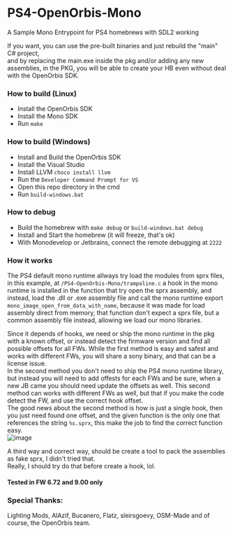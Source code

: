 # PS4-OpenOrbis-Mono
 A Sample Mono Entrypoint for PS4 homebrews with SDL2 working

If you want, you can use the pre-built binaries and just rebuild the "main" C# project,  
and by replacing the main.exe inside the pkg and/or adding any new assemblies,
in the PKG, you will be able to create your HB even without deal with the OpenOrbis SDK.
 
### How to build (Linux)
 - Install the OpenOrbis SDK
 - Install the Mono SDK
 - Run `make`
 
### How to build (Windows)
 - Install and Build the OpenOrbis SDK
 - Install the Visual Studio
 - Install LLVM `choco install llvm`
 - Run the `Developer Command Prompt for VS`
 - Open this repo directory in the cmd
 - Run `build-windows.bat`

### How to debug 
 - Build the homebrew with `make debug` or `build-windows.bat debug`
 - Install and Start the homebrew (it will freeze, that's ok)
 - With Monodevelop or Jetbrains, connect the remote debugging at `2222`
 
### How it works
The PS4 default mono runtime allways try load the modules from sprx files,
in this example, at `/PS4-OpenOrbis-Mono/trampoline.c` a hook in the mono runtime is
installed in the function that try open the sprx assembly, and instead, load the .dll or .exe assembly
file and call the mono runtime export `mono_image_open_from_data_with_name`, because it was made
for load assembly direct from memory, that function don't expect a sprx file, but a common
assembly file instead, allowing we load our mono libraries.

Since it depends of hooks, we need or ship the mono runtime in the pkg with a known offset,
or instead detect the firmware version and find all possible offsets for all FWs.
While the first method is easy and safest and works with different FWs, you will share a sony binary, 
and that can be a license issue.  
In the second method you don't need to ship the PS4 mono runtime library, but instead you will
need to add offests for each FWs and be sure, when a new JB came you should need update the offsets as well.
This second method can works with different FWs as well, but that if you make the code detect the FW,
and use the correct hook offset.  
The good news about the second method is how is just a single hook, then you just need found one offset,
and the given function is the only one that references the string `%s.sprx`, this make the job to find the correct function easy.  
![image](https://user-images.githubusercontent.com/10576957/183532405-397dadce-a425-418e-a5e7-c935ca56d3bc.png)

A third way and correct way, should be create a tool to pack the assemblies as fake sprx, I didn't tried that.  
Really, I should try do that before create a hook, lol.

#### Tested in FW 6.72 and 9.00 only

### Special Thanks:
Lighting Mods, AlAzif, Bucanero, Flatz, sleirsgoevy, OSM-Made and of course, the OpenOrbis team.

